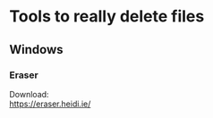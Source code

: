 # Tools to really delete files

## Windows

### Eraser

Download:</br>
https://eraser.heidi.ie/</br>
